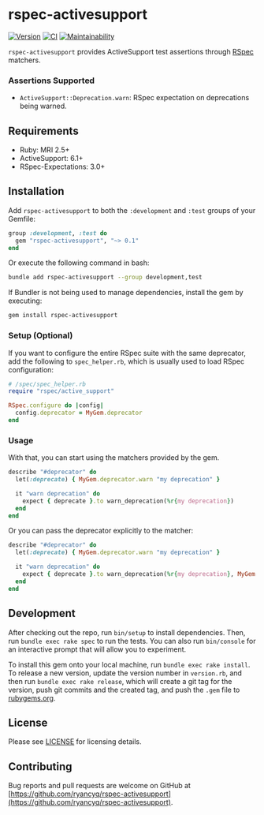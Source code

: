 # rspec-activesupport

[![Version][rubygems_badge]][rubygems]
[![CI][ci_badge]][ci_workflows]
[![Maintainability][maintainability_badge]][maintainability]

`rspec-activesupport` provides ActiveSupport test assertions through [RSpec][rspec] matchers.

### Assertions Supported

- `ActiveSupport::Deprecation.warn`: RSpec expectation on deprecations being warned.

## Requirements

- Ruby: MRI 2.5+
- ActiveSupport: 6.1+
- RSpec-Expectations: 3.0+

## Installation

Add `rspec-activesupport` to both the `:development` and `:test` groups of your Gemfile:
```rb
group :development, :test do
  gem "rspec-activesupport", "~> 0.1"
end
```

Or execute the following command in bash:
```sh
bundle add rspec-activesupport --group development,test 
```

If Bundler is not being used to manage dependencies, install the gem by executing:
```sh
gem install rspec-activesupport
```

### Setup (Optional)

If you want to configure the entire RSpec suite with the same deprecator, add the following to `spec_helper.rb`, which is usually used to load RSpec configuration:
```rb
# /spec/spec_helper.rb
require "rspec/active_support"

RSpec.configure do |config|
  config.deprecator = MyGem.deprecator
end
```

### Usage

With that, you can start using the matchers provided by the gem.

```rb
describe "#deprecator" do
  let(:deprecate) { MyGem.deprecator.warn "my deprecation" }

  it "warn deprecation" do
    expect { deprecate }.to warn_deprecation(%r{my deprecation})
  end
end
```

Or you can pass the deprecator explicitly to the matcher:
```rb
describe "#deprecator" do
  let(:deprecate) { MyGem.deprecator.warn "my deprecation" }

  it "warn deprecation" do
    expect { deprecate }.to warn_deprecation(%r{my deprecation}, MyGem.deprecator)
  end
end
```

## Development

After checking out the repo, run `bin/setup` to install dependencies. Then, run `bundle exec rake spec` to run the tests. You can also run `bin/console` for an interactive prompt that will allow you to experiment.

To install this gem onto your local machine, run `bundle exec rake install`. To release a new version, update the version number in `version.rb`, and then run `bundle exec rake release`, which will create a git tag for the version, push git commits and the created tag, and push the `.gem` file to [rubygems.org](https://rubygems.org).

## License
Please see [LICENSE](https://github.com/ryancyq/rspec-activesupport/blob/main/LICENSE) for licensing details.

## Contributing

Bug reports and pull requests are welcome on GitHub at [https://github.com/ryancyq/rspec-activesupport](https://github.com/ryancyq/rspec-activesupport).

[rubygems_badge]: https://img.shields.io/gem/v/rspec-activesupport.svg
[rubygems]: https://rubygems.org/gems/rspec-activesupport
[ci_badge]: https://github.com/ryancyq/rspec-activesupport/actions/workflows/ci.yml/badge.svg
[ci_workflows]: https://github.com/ryancyq/rspec-activesupport/actions/workflows/ci.yml
[maintainability_badge]: https://api.codeclimate.com/v1/badges/f956ddf9381ba82cd473/maintainability
[maintainability]: https://codeclimate.com/github/ryancyq/rspec-activesupport/maintainability
[rspec]: https://rspec.info/
